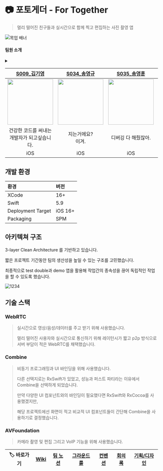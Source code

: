 # 📷 포토게더 - For Together
> 멀리 떨어진 친구들과 실시간으로 함께 찍고 편집하는 사진 촬영 앱

![목업 배너](https://github.com/user-attachments/assets/c743749b-a16f-4673-921e-3ac335a80e30)

#### 팀원 소개

<details>
<summary>  </summary>

|[S009_김기영](https://github.com/Kiyoung-Kim-57)|[S034_송영규](https://github.com/youn9k)|[S035_송영훈](https://github.com/0Hooni)|[S077_홍승완](https://github.com/hsw1920)|
|:---:|:---:|:---:|:---:|
|<img src="https://github.com/user-attachments/assets/6a865499-ef54-4c48-84ae-8d8eb9a229b6" width=150>|<img src="https://github.com/user-attachments/assets/eaadb82c-4880-4e66-bfe7-4eac844ca594" width=150>|<img src="https://github.com/user-attachments/assets/6cdb37fa-d0d1-46ed-bd6d-faa54db5e6b8" width=150>|<img src="https://github.com/user-attachments/assets/697edcf8-7709-42c2-82de-85f8f2bed08c" width=150>|
| 팩트는 코드가 건<br>강해지고 있다는 거임. | 이 또한 잡스의 은혜겠지요. | 디버깅 다 해줬잖아. | 정상화... 해야겠지? |
| iOS | iOS | iOS | iOS |
</details>

|[S009_김기영](https://github.com/Kiyoung-Kim-57)|[S034_송영규](https://github.com/youn9k)|[S035_송영훈](https://github.com/0Hooni)|[S077_홍승완](https://github.com/hsw1920)|
|:---:|:---:|:---:|:---:|
|<img src="https://avatars.githubusercontent.com/u/121777185?v=4" width=150>|<img src="https://avatars.githubusercontent.com/u/60254939?v=4" width=150>|<img src="https://avatars.githubusercontent.com/u/37678646?v=4" width=150>|<img src="https://avatars.githubusercontent.com/u/66902876?v=4" width=150>|
| 건강한 코드를 써내는<br>개발자가 되고싶습니다. | 지는거에요?<br>이겨. | 디버깅 다 해줬잖아. | 정상화... 해야겠지? |
| iOS | iOS | iOS | iOS |

## 개발 환경

| 환경  | 버전 |
|:---|:---|
| XCode | 16+ |
|Swift | 5.9 |
| Deployment Target | iOS 16+ |
| Packaging | SPM |

## 아키텍쳐 구조

3-layer Clean Architecture 를 기반하고 있습니다.

짧은 프로젝트 기간동안 팀의 생산성을 높일 수 있는 구조를 고민했습니다.

최종적으로 test double과 demo 앱을 활용해 작업간의 종속성을 끊어 독립적인 작업을 할 수 있도록 했습니다.

![1234](https://github.com/user-attachments/assets/11d8c188-af32-47fc-811f-88bd83417863)


## 기술 스택

### WebRTC

> 실시간으로 영상/음성/데이터를 주고 받기 위해 사용했습니다.
> 
> 멀리 떨어진 사용자와 실시간으로 통신하기 위해 레이턴시가 짧고 p2p 방식으로 서버 부담이 적은 WebRTC를 채택했습니다.

### Combine

> 비동기 프로그래밍과 UI 바인딩을 위해 사용했습니다.
>
> 다른 선택지로는 RxSwift가 있었고, 성능과 퍼스트 파티라는 이유에서 Combine을 선택하게 되었습니다.
> 
> 만약 다양한 UI 컴포넌트와의 바인딩이 필요했다면 RxSwift와 RxCocoa를 사용했겠지만,
>
> 해당 프로젝트에선 화면이 적고 비교적 UI 컴포넌트들이 간단해 Combine을 사용하기로 결정했습니다.

### AVFoundation

> 카메라 촬영 및 편집 그리고 VoIP 기능을 위해 사용했습니다.

|🏷️ 바로가기|[Wiki](https://github.com/boostcampwm-2024/iOS04-HARU/wiki)|[팀 노션](https://www.notion.so/0hooni/HARU-12e07f89fdcd8077a443dbba60cb124d)|[그라운드 룰](https://github.com/boostcampwm-2024/iOS04-HARU/wiki/그라운드-룰)|[컨벤션](https://github.com/boostcampwm-2024/iOS04-HARU/wiki/컨벤션)|[회의록](https://www.notion.so/0hooni/05cb406cd61f460ba7294ae3ffa31f7e)|[기획/디자인](https://www.figma.com/design/6jACkAa5WxD8mm4KgsPtzg/iOS04-GP?node-id=11-32851)|
|:-:|:-:|:-:|:-:|:-:|:-:|:--:|
